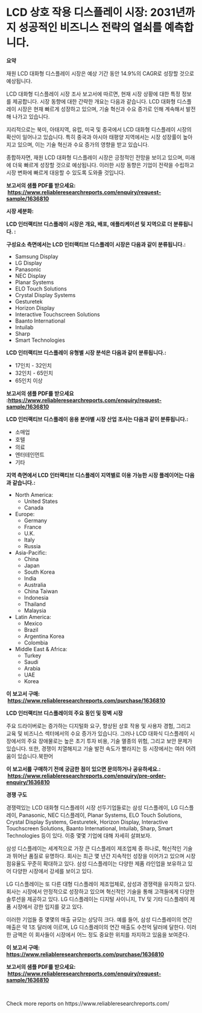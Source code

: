 <p><h1>LCD 상호 작용 디스플레이 시장: 2031년까지 성공적인 비즈니스 전략의 열쇠를 예측합니다.</h1></p><p><strong>요약</strong></p>
<p><p>재원 LCD 대화형 디스플레이 시장은 예상 기간 동안 14.9%의 CAGR로 성장할 것으로 예상됩니다.</p><p>LCD 대화형 디스플레이 시장 조사 보고서에 따르면, 현재 시장 상황에 대한 특정 정보를 제공합니다. 시장 동향에 대한 간략한 개요는 다음과 같습니다. LCD 대화형 디스플레이 시장은 현재 빠르게 성장하고 있으며, 기술 혁신과 수요 증가로 인해 계속해서 발전해 나가고 있습니다.</p><p>지리적으로는 북미, 아태지역, 유럽, 미국 및 중국에서 LCD 대화형 디스플레이 시장의 확산이 일어나고 있습니다. 특히 중국과 아시아 태평양 지역에서는 시장 성장률이 높아지고 있으며, 이는 기술 혁신과 수요 증가의 영향을 받고 있습니다.</p><p>종합하자면, 재원 LCD 대화형 디스플레이 시장은 긍정적인 전망을 보이고 있으며, 미래에 더욱 빠르게 성장할 것으로 예상됩니다. 이러한 시장 동향은 기업이 전략을 수립하고 시장 변화에 빠르게 대응할 수 있도록 도와줄 것입니다.</p></p>
<p><strong>보고서의 샘플 PDF를 받으세요: &nbsp;<a href="https://www.reliableresearchreports.com/enquiry/request-sample/1636810">https://www.reliableresearchreports.com/enquiry/request-sample/1636810</a></strong></p>
<p><strong>시장 세분화:</strong></p>
<p><strong> LCD 인터랙티브 디스플레이 시장은 개요, 배포, 애플리케이션 및 지역으로 더 분류됩니다. :</strong></p>
<p><strong>구성요소 측면에서는 LCD 인터랙티브 디스플레이 시장은 다음과 같이 분류됩니다.:</strong></p>
<p><ul><li>Samsung Display</li><li>LG Display</li><li>Panasonic</li><li>NEC Display</li><li>Planar Systems</li><li>ELO Touch Solutions</li><li>Crystal Display Systems</li><li>Gesturetek</li><li>Horizon Display</li><li>Interactive Touchscreen Solutions</li><li>Baanto International</li><li>Intuilab</li><li>Sharp</li><li>Smart Technologies</li></ul></p>
<p><strong> LCD 인터랙티브 디스플레이 유형별 시장 분석은 다음과 같이 분류됩니다.:</strong></p>
<p><ul><li>17인치 - 32인치</li><li>32인치 - 65인치</li><li>65인치 이상</li></ul></p>
<p><strong>보고서의 샘플 PDF를 받으세요 :<a href="https://www.reliableresearchreports.com/enquiry/request-sample/1636810">https://www.reliableresearchreports.com/enquiry/request-sample/1636810</a></strong></p>
<p><strong> LCD 인터랙티브 디스플레이 응용 분야별 시장 산업 조사는 다음과 같이 분류됩니다.:</strong></p>
<p><ul><li>소매업</li><li>호텔</li><li>의료</li><li>엔터테인먼트</li><li>기타</li></ul></p>
<p><strong>지역 측면에서 LCD 인터랙티브 디스플레이 지역별로 이용 가능한 시장 플레이어는 다음과 같습니다.:</strong></p>
<p><ul>
    <li>
        North America:
        <ul>
            <li>United States</li>
            <li>Canada</li>
        </ul>
    </li>
    <li>
        Europe:
        <ul>
            <li>Germany</li>
            <li>France</li>
            <li>U.K.</li>
            <li>Italy</li>
            <li>Russia</li>
        </ul>
    </li>
    <li>
        Asia-Pacific:
        <ul>
            <li>China</li>
            <li>Japan</li>
            <li>South Korea</li>
            <li>India</li>
            <li>Australia</li>
            <li>China Taiwan</li>
            <li>Indonesia</li>
            <li>Thailand</li>
            <li>Malaysia</li>
        </ul>
    </li>
    <li>
        Latin America:
        <ul>
            <li>Mexico</li>
            <li>Brazil</li>
            <li>Argentina Korea</li>
            <li>Colombia</li>
        </ul>
    </li>
    <li>
        Middle East & Africa:
        <ul>
            <li>Turkey</li>
            <li>Saudi</li>
            <li>Arabia</li>
            <li>UAE</li>
            <li>Korea</li>
        </ul>
    </li>
    </ul></p>
<p><strong>이 보고서 구매: &nbsp;<a href="https://www.reliableresearchreports.com/purchase/1636810">https://www.reliableresearchreports.com/purchase/1636810</a></strong></p>
<p><strong>LCD 인터랙티브 디스플레이의 주요 동인 및 장벽 시장</strong></p>
<p><p>주요 드라이버로는 증가하는 디지털화 요구, 향상된 상호 작용 및 사용자 경험, 그리고 교육 및 비즈니스 섹터에서의 수요 증가가 있습니다. 그러나 LCD 대화식 디스플레이 시장에서의 주요 장애물로는 높은 초기 투자 비용, 기술 멸종의 위험, 그리고 보안 문제가 있습니다. 또한, 경쟁이 치열해지고 기술 발전 속도가 빨라지는 등 시장에서는 여러 어려움이 있습니다.북한어</p></p>
<p><strong>이 보고서를 구매하기 전에 궁금한 점이 있으면 문의하거나 공유하세요.: &nbsp;<a href="https://www.reliableresearchreports.com/enquiry/pre-order-enquiry/1636810">https://www.reliableresearchreports.com/enquiry/pre-order-enquiry/1636810</a></strong></p>
<p><strong>경쟁 구도</strong></p>
<p><p>경쟁력있는 LCD 대화형 디스플레이 시장 선두기업들로는 삼성 디스플레이, LG 디스플레이, Panasonic, NEC 디스플레이, Planar Systems, ELO Touch Solutions, Crystal Display Systems, Gesturetek, Horizon Display, Interactive Touchscreen Solutions, Baanto International, Intuilab, Sharp, Smart Technologies 등이 있다. 이중 몇몇 기업에 대해 자세히 살펴보자.</p><p>삼성 디스플레이는 세계적으로 가장 큰 디스플레이 제조업체 중 하나로, 혁신적인 기술과 뛰어난 품질로 유명하다. 회사는 최근 몇 년간 지속적인 성장을 이어가고 있으며 시장 점유율도 꾸준히 확대하고 있다. 삼성 디스플레이는 다양한 제품 라인업을 보유하고 있어 다양한 시장에서 강세를 보이고 있다.</p><p>LG 디스플레이는 또 다른 대형 디스플레이 제조업체로, 삼성과 경쟁력을 유지하고 있다. 회사는 시장에서 안정적으로 성장하고 있으며 혁신적인 기술을 통해 고객들에게 다양한 솔루션을 제공하고 있다. LG 디스플레이는 디지털 사이니지, TV 및 기타 디스플레이 제품 시장에서 강한 입지를 갖고 있다.</p><p>이러한 기업들 중 몇몇의 매출 규모는 상당히 크다. 예를 들어, 삼성 디스플레이의 연간 매출은 약 1조 달러에 이르며, LG 디스플레이의 연간 매출도 수천억 달러에 달한다. 이러한 금액은 이 회사들이 시장에서 어느 정도 중요한 위치를 차지하고 있음을 보여준다.</p></p>
<p><strong>이 보고서 구매: &nbsp; <a href="https://www.reliableresearchreports.com/purchase/1636810">https://www.reliableresearchreports.com/purchase/1636810</a></strong></p>
<p><strong>보고서의 샘플 PDF를 받으세요: &nbsp;<a href="https://www.reliableresearchreports.com/enquiry/request-sample/1636810">https://www.reliableresearchreports.com/enquiry/request-sample/1636810</a></strong><strong></strong></p>
<p>&nbsp;</p>
<p>Check more reports on https://www.reliableresearchreports.com/</p>